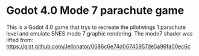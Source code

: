 # Godot 4.0 Mode 7 parachute game

This is a Godot 4.0 game that trys to recreate the pilotwings 1 parachute level and emulate SNES mode 7 graphic rendering. The mode7 shader was lifted from: https://gist.github.com/Jellonator/0686c6e74d06745957de5a96fa00ec6c
